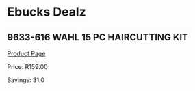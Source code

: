 
# Ebucks Dealz
## 9633-616 WAHL 15 PC HAIRCUTTING KIT
[Product Page](https://www.ebucks.com/web/shop/productSelected.do?prodId=1191138928&catId=1186081080)

Price: R159.00

Savings: 31.0


	